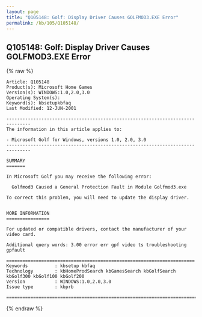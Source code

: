 ```yaml
---
layout: page
title: "Q105148: Golf: Display Driver Causes GOLFMOD3.EXE Error"
permalink: /kb/105/Q105148/
---
```


## Q105148: Golf: Display Driver Causes GOLFMOD3.EXE Error

{% raw %}

	Article: Q105148
	Product(s): Microsoft Home Games
	Version(s): WINDOWS:1.0,2.0,3.0
	Operating System(s): 
	Keyword(s): kbsetupkbfaq
	Last Modified: 12-JUN-2001
	
	-------------------------------------------------------------------------------
	The information in this article applies to:
	
	- Microsoft Golf for Windows, versions 1.0, 2.0, 3.0 
	-------------------------------------------------------------------------------
	
	SUMMARY
	=======
	
	In Microsoft Golf you may receive the following error:
	
	  Golfmod3 Caused a General Protection Fault in Module Golfmod3.exe
	
	To correct this problem, you will need to update the display driver.
	
	
	MORE INFORMATION
	================
	
	For updated or compatible drivers, contact the manufacturer of your video card.
	
	Additional query words: 3.00 error err gpf video ts troubleshooting gpfault
	
	======================================================================
	Keywords          : kbsetup kbfaq
	Technology        : kbHomeProdSearch kbGamesSearch kbGolfSearch kbGolf300 kbGolf100 kbGolf200
	Version           : WINDOWS:1.0,2.0,3.0
	Issue type        : kbprb
	
	=============================================================================
	

{% endraw %}
